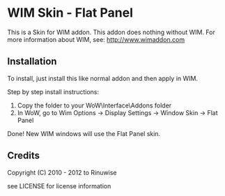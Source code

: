 # WIM Skin - Flat Panel #

This is a Skin for WIM addon. This addon does nothing without WIM. For more
information about WIM, see: http://www.wimaddon.com

## Installation ##

To install, just install this like normal addon and then apply in WIM.

Step by step install instructions: 

1. Copy the folder to your WoW\Interface\Addons folder
2. In WoW, go to Wim Options -> Display Settings -> Window Skin -> Flat Panel

Done! New WIM windows will use the Flat Panel skin.

## Credits ##

Copyright (C) 2010 - 2012 to Rinuwise

see LICENSE for license information